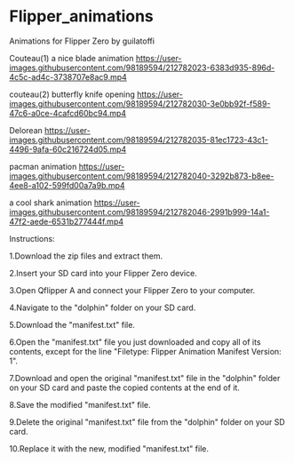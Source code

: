# Flipper_animations
Animations for Flipper Zero by guilatoffi


Couteau(1) a nice blade animation
https://user-images.githubusercontent.com/98189594/212782023-6383d935-896d-4c5c-ad4c-3738707e8ac9.mp4


couteau(2) butterfly knife opening
https://user-images.githubusercontent.com/98189594/212782030-3e0bb92f-f589-47c6-a0ce-4cafcd60bc94.mp4


Delorean 
https://user-images.githubusercontent.com/98189594/212782035-81ec1723-43c1-4496-9afa-60c216724d05.mp4


pacman animation
https://user-images.githubusercontent.com/98189594/212782040-3292b873-b8ee-4ee8-a102-599fd00a7a9b.mp4


a cool shark animation
https://user-images.githubusercontent.com/98189594/212782046-2991b999-14a1-47f2-aede-6531b277444f.mp4

Instructions:

1.Download the zip files and extract them.

2.Insert your SD card into your Flipper Zero device.

3.Open Qflipper A and connect your Flipper Zero to your computer.

4.Navigate to the "dolphin" folder on your SD card.

5.Download the "manifest.txt" file.

6.Open the "manifest.txt" file you just downloaded and copy all of its contents, except for the line "Filetype: Flipper Animation Manifest Version: 1".

7.Download and open the original "manifest.txt" file in the "dolphin" folder on your SD card and paste the copied contents at the end of it.

8.Save the modified "manifest.txt" file.

9.Delete the original "manifest.txt" file from the "dolphin" folder on your SD card.

10.Replace it with the new, modified "manifest.txt" file.


